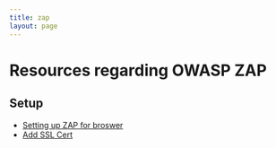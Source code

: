 ```yaml
---
title: zap
layout: page
---
```

# Resources regarding OWASP ZAP

## Setup
* [Setting up ZAP for broswer](https://security.secure.force.com/security/tools/webapp/zapbrowsersetup)
* [Add SSL Cert](https://2buntu.com/articles/1517/adding-ssl-certificates-from-owasp-zap-a-visual-walkthrough/)
